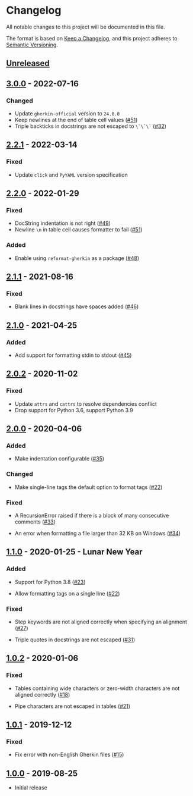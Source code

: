 # Changelog

All notable changes to this project will be documented in this file.

The format is based on [Keep a Changelog](https://keepachangelog.com/en/1.0.0/),
and this project adheres to [Semantic Versioning](https://semver.org/spec/v2.0.0.html).

## [Unreleased]

## [3.0.0] - 2022-07-16

### Changed

- Update `gherkin-official` version to `24.0.0`
- Keep newlines at the end of table cell values ([#51](https://github.com/ducminh-phan/reformat-gherkin/issues/51))
- Triple backticks in docstrings are not escaped to `` \`\`\` `` ([#32](https://github.com/ducminh-phan/reformat-gherkin/pull/32))

## [2.2.1] - 2022-03-14

### Fixed

- Update `click` and `PyYAML` version specification

## [2.2.0] - 2022-01-29

### Fixed

- DocString indentation is not right ([#49](https://github.com/ducminh-phan/reformat-gherkin/issues/49))
- Newline `\n` in table cell causes formatter to fail ([#51](https://github.com/ducminh-phan/reformat-gherkin/issues/51))

### Added

- Enable using `reformat-gherkin` as a package ([#48](https://github.com/ducminh-phan/reformat-gherkin/issues/48))

## [2.1.1] - 2021-08-16

### Fixed

- Blank lines in docstrings have spaces added ([#46](https://github.com/ducminh-phan/reformat-gherkin/pull/46))

## [2.1.0] - 2021-04-25

### Added

- Add support for formatting stdin to stdout ([#45](https://github.com/ducminh-phan/reformat-gherkin/pull/45))

## [2.0.2] - 2020-11-02

### Fixed

- Update `attrs` and `cattrs` to resolve dependencies conflict
- Drop support for Python 3.6, support Python 3.9

## [2.0.0] - 2020-04-06

### Added

- Make indentation configurable ([#35](https://github.com/ducminh-phan/reformat-gherkin/issues/35))

### Changed

- Make single-line tags the default option to format tags ([#22](https://github.com/ducminh-phan/reformat-gherkin/issues/22))

### Fixed

- A RecursionError raised if there is a block of many consecutive comments ([#33](https://github.com/ducminh-phan/reformat-gherkin/issues/33))

- An error when formatting a file larger than 32 KB on Windows ([#34](https://github.com/ducminh-phan/reformat-gherkin/issues/34))

## [1.1.0] - 2020-01-25 - Lunar New Year

### Added

- Support for Python 3.8 ([#23](https://github.com/ducminh-phan/reformat-gherkin/pull/23))

- Allow formatting tags on a single line ([#22](https://github.com/ducminh-phan/reformat-gherkin/issues/22))

### Fixed

- Step keywords are not aligned correctly when specifying an alignment ([#27](https://github.com/ducminh-phan/reformat-gherkin/issues/27))

- Triple quotes in docstrings are not escaped ([#31](https://github.com/ducminh-phan/reformat-gherkin/issues/31))

## [1.0.2] - 2020-01-06

### Fixed

- Tables containing wide characters or zero-width characters are not aligned correctly ([#18](https://github.com/ducminh-phan/reformat-gherkin/issues/18))

- Pipe characters are not escaped in tables ([#21](https://github.com/ducminh-phan/reformat-gherkin/issues/21))

## [1.0.1] - 2019-12-12

### Fixed

- Fix error with non-English Gherkin files ([#15](https://github.com/ducminh-phan/reformat-gherkin/issues/15))

## [1.0.0] - 2019-08-25

- Initial release

[unreleased]: https://github.com/ducminh-phan/reformat-gherkin/compare/v3.0.0...develop
[3.0.0]: https://github.com/ducminh-phan/reformat-gherkin/compare/v2.2.1...v3.0.0
[2.2.1]: https://github.com/ducminh-phan/reformat-gherkin/compare/v2.2.0...v2.2.1
[2.2.0]: https://github.com/ducminh-phan/reformat-gherkin/compare/v2.1.1...v2.2.0
[2.1.1]: https://github.com/ducminh-phan/reformat-gherkin/compare/v2.1.0...v2.1.1
[2.1.0]: https://github.com/ducminh-phan/reformat-gherkin/compare/v2.0.2...v2.1.0
[2.0.2]: https://github.com/ducminh-phan/reformat-gherkin/compare/v2.0.0...v2.0.2
[2.0.0]: https://github.com/ducminh-phan/reformat-gherkin/compare/v1.1.0...v2.0.0
[1.1.0]: https://github.com/ducminh-phan/reformat-gherkin/compare/v1.0.2...v1.1.0
[1.0.2]: https://github.com/ducminh-phan/reformat-gherkin/compare/v1.0.1...v1.0.2
[1.0.1]: https://github.com/ducminh-phan/reformat-gherkin/compare/v1.0.0...v1.0.1
[1.0.0]: https://github.com/ducminh-phan/reformat-gherkin/releases/tag/v1.0.0
